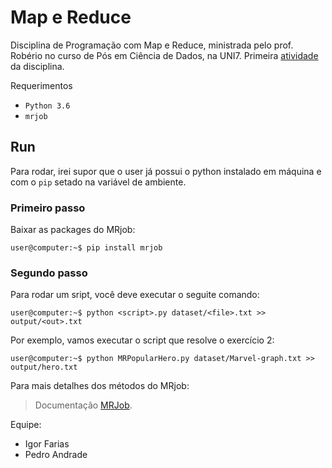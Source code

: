 # Map e Reduce

Disciplina de Programação com Map e Reduce, ministrada pelo prof. Robério no curso de Pós em Ciência de Dados, na UNI7. Primeira [atividade](dataset\uni7-pod-map-reduce-exercise-01.pdf) da disciplina.

Requerimentos
* `Python 3.6`
* `mrjob`

## Run

Para rodar, irei supor que o user já possui o python instalado em máquina e com o `pip` setado na variável de ambiente.

### Primeiro passo

Baixar as packages do MRjob:

```console
user@computer:~$ pip install mrjob
```
### Segundo passo

Para rodar um sript, você deve executar o seguite comando:

```console
user@computer:~$ python <script>.py dataset/<file>.txt >> output/<out>.txt
```

Por exemplo, vamos executar o script que resolve o exercício 2:       

```console
user@computer:~$ python MRPopularHero.py dataset/Marvel-graph.txt >> output/hero.txt
```

Para mais detalhes dos métodos do MRjob:
> Documentação [MRJob](https://pythonhosted.org/mrjob/job.html).

Equipe:
* Igor Farias
* Pedro Andrade
